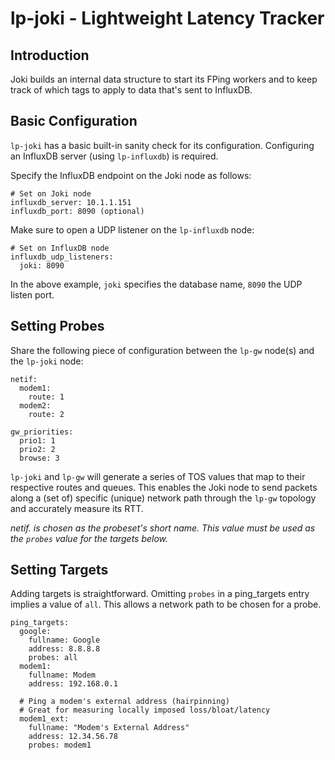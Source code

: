 lp-joki - Lightweight Latency Tracker
===

## Introduction

Joki builds an internal data structure to start its FPing workers and
to keep track of which tags to apply to data that's sent to InfluxDB.

## Basic Configuration

`lp-joki` has a basic built-in sanity check for its configuration.
Configuring an InfluxDB server (using `lp-influxdb`) is required.

Specify the InfluxDB endpoint on the Joki node as follows:

```
# Set on Joki node
influxdb_server: 10.1.1.151
influxdb_port: 8090 (optional)
```

Make sure to open a UDP listener on the `lp-influxdb` node:

```
# Set on InfluxDB node
influxdb_udp_listeners:
  joki: 8090
```

In the above example, `joki` specifies the database name, `8090` the
UDP listen port.

## Setting Probes

Share the following piece of configuration between the `lp-gw` node(s) and
the `lp-joki` node:

```
netif:
  modem1:
    route: 1
  modem2:
    route: 2

gw_priorities:
  prio1: 1
  prio2: 2
  browse: 3
```

`lp-joki` and `lp-gw` will generate a series of TOS values that map to their
respective routes and queues. This enables the Joki node to send packets along
a (set of) specific (unique) network path through the `lp-gw` topology and
accurately measure its RTT.

_netif.<key> is chosen as the probeset's short name. This value must be used
as the `probes` value for the targets below._

## Setting Targets

Adding targets is straightforward. Omitting `probes` in a ping_targets entry
implies a value of `all`. This allows a network path to be chosen for a probe.

```
ping_targets:
  google:
    fullname: Google
    address: 8.8.8.8
    probes: all
  modem1:
    fullname: Modem
    address: 192.168.0.1
  
  # Ping a modem's external address (hairpinning)
  # Great for measuring locally imposed loss/bloat/latency
  modem1_ext:
    fullname: "Modem's External Address"
    address: 12.34.56.78
    probes: modem1
```
